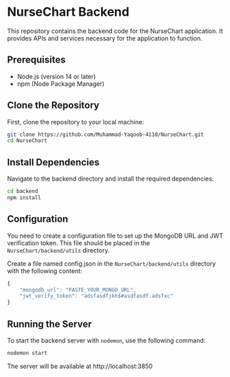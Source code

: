 # NurseChart Backend
This repository contains the backend code for the NurseChart application. It provides APIs and services necessary for the application to function.

## Prerequisites

- Node.js (version 14 or later)
- npm (Node Package Manager)

## Clone the Repository

First, clone the repository to your local machine:

```bash
git clone https://github.com/Muhammad-Yaqoob-4110/NurseChart.git
cd NurseChart
```

## Install Dependencies
Navigate to the backend directory and install the required dependencies:
```bash
cd backend
npm install
```

## Configuration
You need to create a configuration file to set up the MongoDB URL and JWT verification token. This file should be placed in the `NurseChart/backend/utils` directory.

Create a file named config.json in the `NurseChart/backend/utils` directory with the following content:

```javascript
{
    "mongodb_url": "PASTE_YOUR_MONGO_URL",
    "jwt_verify_token": "adsfasdfjkh$#asdfasdf.adsfxc"
}
```

## Running the Server
To start the backend server with `nodemon`, use the following command:
```bash
nodemon start
```
The server will be available at http://localhost:3850

